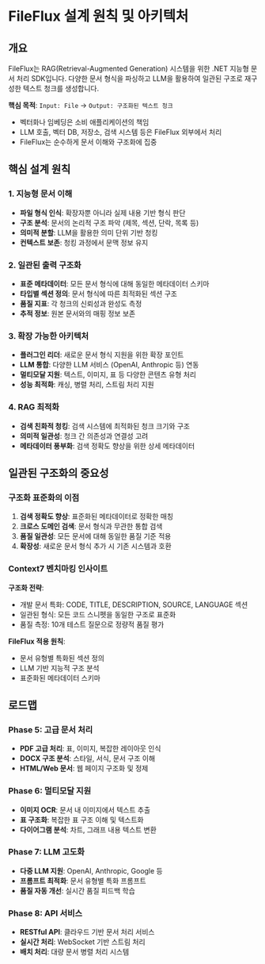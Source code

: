 # FileFlux 설계 원칙 및 아키텍처

## 개요

FileFlux는 RAG(Retrieval-Augmented Generation) 시스템을 위한 .NET 지능형 문서 처리 SDK입니다. 다양한 문서 형식을 파싱하고 LLM을 활용하여 일관된 구조로 재구성한 텍스트 청크를 생성합니다.

**핵심 목적**: `Input: File` → `Output: 구조화된 텍스트 청크` 
- 벡터화나 임베딩은 소비 애플리케이션의 책임
- LLM 호출, 벡터 DB, 저장소, 검색 시스템 등은 FileFlux 외부에서 처리
- FileFlux는 순수하게 문서 이해와 구조화에 집중

## 핵심 설계 원칙

### 1. 지능형 문서 이해
- **파일 형식 인식**: 확장자뿐 아니라 실제 내용 기반 형식 판단
- **구조 분석**: 문서의 논리적 구조 파악 (제목, 섹션, 단락, 목록 등)
- **의미적 분할**: LLM을 활용한 의미 단위 기반 청킹
- **컨텍스트 보존**: 청킹 과정에서 문맥 정보 유지

### 2. 일관된 출력 구조화
- **표준 메타데이터**: 모든 문서 형식에 대해 동일한 메타데이터 스키마
- **타입별 섹션 정의**: 문서 형식에 따른 최적화된 섹션 구조
- **품질 지표**: 각 청크의 신뢰성과 완성도 측정
- **추적 정보**: 원본 문서와의 매핑 정보 보존

### 3. 확장 가능한 아키텍처
- **플러그인 리더**: 새로운 문서 형식 지원을 위한 확장 포인트
- **LLM 통합**: 다양한 LLM 서비스 (OpenAI, Anthropic 등) 연동
- **멀티모달 지원**: 텍스트, 이미지, 표 등 다양한 콘텐츠 유형 처리
- **성능 최적화**: 캐싱, 병렬 처리, 스트림 처리 지원

### 4. RAG 최적화
- **검색 친화적 청킹**: 검색 시스템에 최적화된 청크 크기와 구조
- **의미적 일관성**: 청크 간 의존성과 연결성 고려
- **메타데이터 풍부화**: 검색 정확도 향상을 위한 상세 메타데이터

## 일관된 구조화의 중요성

### 구조화 표준화의 이점

1. **검색 정확도 향상**: 표준화된 메타데이터로 정확한 매칭
2. **크로스 도메인 검색**: 문서 형식과 무관한 통합 검색
3. **품질 일관성**: 모든 문서에 대해 동일한 품질 기준 적용
4. **확장성**: 새로운 문서 형식 추가 시 기존 시스템과 호환

### Context7 벤치마킹 인사이트

**구조화 전략**:
- 개발 문서 특화: CODE, TITLE, DESCRIPTION, SOURCE, LANGUAGE 섹션
- 일관된 형식: 모든 코드 스니펫을 동일한 구조로 표준화
- 품질 측정: 10개 테스트 질문으로 정량적 품질 평가

**FileFlux 적용 원칙**:
- 문서 유형별 특화된 섹션 정의
- LLM 기반 지능적 구조 분석 
- 표준화된 메타데이터 스키마

## 로드맵

### Phase 5: 고급 문서 처리
- **PDF 고급 처리**: 표, 이미지, 복잡한 레이아웃 인식
- **DOCX 구조 분석**: 스타일, 서식, 문서 구조 이해
- **HTML/Web 문서**: 웹 페이지 구조화 및 정제

### Phase 6: 멀티모달 지원  
- **이미지 OCR**: 문서 내 이미지에서 텍스트 추출
- **표 구조화**: 복잡한 표 구조 이해 및 텍스트화
- **다이어그램 분석**: 차트, 그래프 내용 텍스트 변환

### Phase 7: LLM 고도화
- **다중 LLM 지원**: OpenAI, Anthropic, Google 등 
- **프롬프트 최적화**: 문서 유형별 특화 프롬프트
- **품질 자동 개선**: 실시간 품질 피드백 학습

### Phase 8: API 서비스
- **RESTful API**: 클라우드 기반 문서 처리 서비스
- **실시간 처리**: WebSocket 기반 스트림 처리
- **배치 처리**: 대량 문서 병렬 처리 시스템